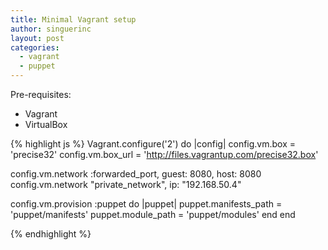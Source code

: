 ```yaml
---
title: Minimal Vagrant setup
author: singuerinc
layout: post
categories:
  - vagrant
  - puppet
---
```

Pre-requisites:

  - Vagrant
  - VirtualBox

{% highlight js %}
Vagrant.configure('2') do |config|
  config.vm.box      = 'precise32'
  config.vm.box_url  = 'http://files.vagrantup.com/precise32.box'

  config.vm.network :forwarded_port, guest: 8080, host: 8080
  config.vm.network "private_network", ip: "192.168.50.4"

  config.vm.provision :puppet do |puppet|
    puppet.manifests_path = 'puppet/manifests'
    puppet.module_path    = 'puppet/modules'
  end
end

{% endhighlight %}